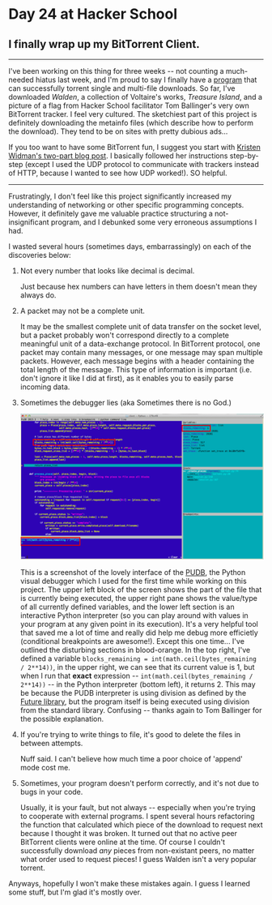 # Day 24 at Hacker School
## I finally wrap up my BitTorrent Client.

-----

I've been working on this thing for three weeks -- not counting a much-needed hiatus last week, and I'm proud to say I finally have a [program](https://github.com/sophiadavis/bittorrent-client) that can successfully torrent single and multi-file downloads. So far, I've downloaded *Walden*, a collection of Voltaire's works, *Treasure Island*, and a picture of a flag from Hacker School facilitator Tom Ballinger's very own BitTorrent tracker. I feel very cultured. The sketchiest part of this project is definitely downloading the metainfo files (which describe how to perform the download). They tend to be on sites with pretty dubious ads...

If you too want to have some BitTorrent fun, I suggest you start with [Kristen Widman's two-part blog post](http://www.kristenwidman.com/blog/how-to-write-a-bittorrent-client-part-1/). I basically followed her instructions step-by-step (except I used the UDP protocol to communicate with trackers instead of HTTP, because I wanted to see how UDP worked!). SO helpful.


-----


Frustratingly, I don't feel like this project significantly increased my understanding of networking or other specific programming concepts. However, it definitely gave me valuable practice structuring a not-insignificant program, and I debunked some very erroneous assumptions I had.  

I wasted several hours (sometimes days, embarrassingly) on each of the discoveries below:  

1. Not every number that looks like decimal is decimal.  
  
    Just because hex numbers can have letters in them doesn't mean they always do.      
      
2. A packet may not be a complete unit.  
  
    It may be the smallest complete unit of data transfer on the socket level, but a packet probably won't correspond directly to a complete meaningful unit of a data-exchange protocol. In BitTorrent protocol, one packet may contain many messages, or one message may span multiple packets. However, each message begins with a header containing the total length of the message. This type of information is important (i.e. don't ignore it like I did at first), as it enables you to easily parse incoming data.      
  
    
       
3. Sometimes the debugger lies (aka Sometimes there is no God.)  
  
    ![1](./BitTorrentImages/lying_debuggers.png)  
    
    This is a screenshot of the lovely interface of the [PUDB](https://pypi.python.org/pypi/pudb), the Python visual debugger which I used for the first time while working on this project. The upper left block of the screen shows the part of the file that is currently being executed, the upper right pane shows the value/type of all currently defined variables, and the lower left section is an interactive Python interpreter (so you can play around with values in your program at any given point in its execution). It's a very helpful tool that saved me a lot of time and really did help me debug more efficietly (conditional breakpoints are awesome!). Except this one time... I've outlined the disturbing sections in blood-orange. In the top right, I've defined a variable `blocks_remaining = int(math.ceil(bytes_remaining / 2**14))`, in the upper right, we can see that its current value is 1, but when I run that **exact** expression -- `int(math.ceil(bytes_remaining / 2**14))` -- in the Python interpreter (bottom left), it returns 2. This may be because the PUDB interpreter is using division as defined by the [Future library](https://docs.python.org/2/library/__future__.html), but the program itself is being executed using division from the standard library. Confusing -- thanks again to Tom Ballinger for the possible explanation.      
  
    
        
4. If you're trying to write things to file, it's good to delete the files in between attempts.   

    Nuff said. I can't believe how much time a poor choice of 'append' mode cost me.      
  
    
      
5. Sometimes, your program doesn't perform correctly, and it's not due to bugs in your code.  

    Usually, it is your fault, but not always -- especially when you're trying to cooperate with external programs. I spent several hours refactoring the function that calculated which piece of the download to request next because I thought it was broken. It turned out that no active peer BitTorrent clients were online at the time. Of course I couldn't successfully download *any* pieces from non-existant peers, no matter what order used to request pieces! I guess Walden isn't a very popular torrent.      
  
    
     

Anyways, hopefully I won't make these mistakes again. I guess I learned some stuff, but I'm glad it's mostly over. 